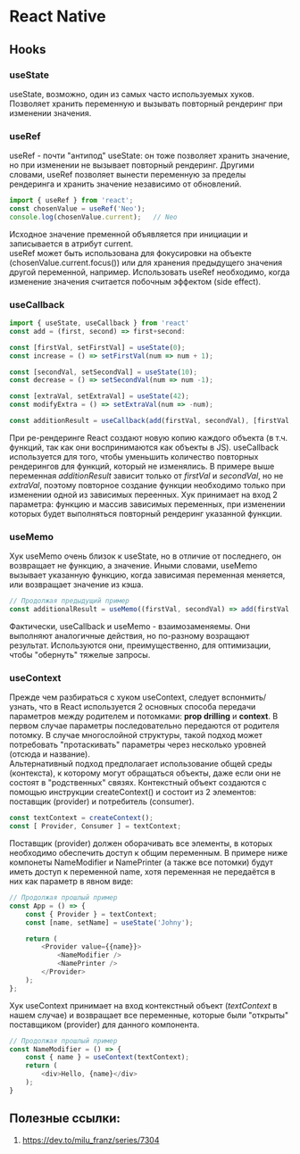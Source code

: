 # React Native
## Hooks
### useState
useState, возможно, один из самых часто используемых хуков. Позволяет хранить переменную и вызывать повторный рендеринг при изменении значения.

### useRef
useRef - почти "антипод" useState: он тоже позволяет хранить значение, но при изменении не вызывает повторный рендеринг. Другими словами, useRef позволяет вынести переменную за пределы рендеринга и хранить значение независимо от обновлений. 
```javascript
import { useRef } from 'react';
const chosenValue = useRef('Neo');
console.log(chosenValue.current);   // Neo
```
Исходное значение пременной объявляется при инициации и записывается в атрибут current.  
useRef может быть использована для фокусировки на объекте (chosenValue.current.focus()) или для хранения предыдущего значения другой переменной, например. Использовать useRef необходимо, когда изменение значения считается побочным эффектом (side effect).

### useCallback
```javascript
import { useState, useCallback } from 'react'
const add = (first, second) => first+second:

const [firstVal, setFirstVal] = useState(0);
const increase = () => setFirstVal(num => num + 1);

const [secondVal, setSecondVal] = useState(10);
const decrease = () => setSecondVal(num => num -1);

const [extraVal, setExtraVal] = useState(42);
const modifyExtra = () => setExtraVal(num => -num);

const additionResult = useCallback(add(firstVal, secondVal), [firstVal, secondVal]);
```
При ре-рендеринге React создают новую копию каждого объекта (в т.ч. функций, так как они воспринимаются как объекты в JS). useCallback используется для того, чтобы уменьшить количество повторных рендерингов для функций, который не изменялись. В примере выше переменная *additionResult* зависит только от *firstVal* и *secondVal*, но не *extraVal*, поэтому повторное создание функции необходимо только при изменении одной из зависимых переенных. Хук принимает на вход 2 параметра: функцию и массив зависимых переменных, при изменении которых будет выполняться повторный рендеринг указанной функции.

### useMemo
Хук useMemo очень близок к useState, но в отличие от последнего, он возвращает не функцию, а значение. Иными словами, useMemo вызывает указанную функцию, когда зависимая переменная меняется, или возвращает значение из кэша.
```javascript
// Продолжая предыдущий пример
const additionalResult = useMemo((firstVal, secondVal) => add(firstVal, secondVal), [firstVal, secondVal])
```
Фактически, useCallback и useMemo - взаимозаменяемы. Они выполняют аналогичные действия, но по-разному возращают результат. Используются они, преимущественно, для оптимизации, чтобы "обернуть" тяжелые запросы.

### useContext
Прежде чем разбираться с хуком useContext, следует вспонмить/узнать, что в React используется 2 основных способа передачи параметров между родителем и потомками: **prop drilling** и **context**. В первом случае параметры последовательно передаются от родителя потомку. В случае многослойной структуры, такой подход может потребовать "протаскивать" параметры через несколько уровней (отсюда и название).  
Альтернативный подход предполагает использование общей среды (контекста), к которому могут обращаться объекты, даже если они не состоят в "родственных" связях. Контекстный объект создаются с помощью инструкции createContext() и состоит из 2 элементов: поставщик (provider) и потребитель (consumer).
```javascript
const textContext = createContext();
const [ Provider, Consumer ] = textContext;
```
Поставщик (provider) должен оборачивать все элементы, в которых необходимо обеспечить доступ к общим переменным. В примере ниже компонеты NameModifier и NamePrinter (а также все потомки) будут иметь доступ к переменной name, хотя переменная не передаётся в них как параметр в явном виде:
```javascript
// Продолжая прошлый пример
const App = () => {
    const { Provider } = textContext;
    const [name, setName] = useState('Johny');

    return (
        <Provider value={{name}}>
            <NameModifier />
            <NamePrinter />
        </Provider>
    );
};
```
Хук useContext принимает на вход контекстный объект (*textContext* в нашем случае) и возвращает все переменные, которые были "открыты" поставщиком (provider) для данного компонента.
```javascript
// Продолжая прошлый пример
const NameModifier = () => {
    const { name } = useContext(textContext);
    return (
        <div>Hello, {name}</div>
    );
}
```


## Полезные ссылки:
1. https://dev.to/milu_franz/series/7304
